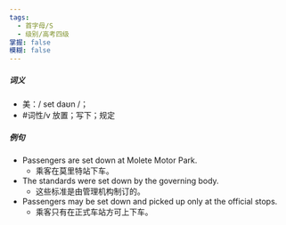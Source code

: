 ```yaml
---
tags:
  - 首字母/S
  - 级别/高考四级
掌握: false
模糊: false
---
```

##### 词义
- 美：/ set daʊn /；
- #词性/v  放置；写下；规定
##### 例句
- Passengers are set down at Molete Motor Park.
	- 乘客在莫里特站下车。
- The standards were set down by the governing body.
	- 这些标准是由管理机构制订的。
- Passengers may be set down and picked up only at the official stops.
	- 乘客只有在正式车站方可上下车。

